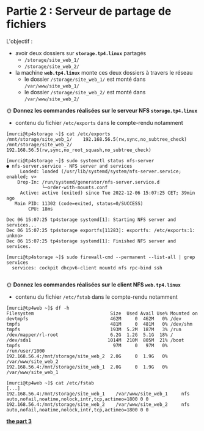 # Partie 2 : Serveur de partage de fichiers

L'objectif :

- avoir deux dossiers sur **`storage.tp4.linux`** partagés
  - `/storage/site_web_1/`
  - `/storage/site_web_2/`
- la machine **`web.tp4.linux`** monte ces deux dossiers à travers le réseau
  - le dossier `/storage/site_web_1/` est monté dans `/var/www/site_web_1/`
  - le dossier `/storage/site_web_2/` est monté dans `/var/www/site_web_2/`

🌞 **Donnez les commandes réalisées sur le serveur NFS `storage.tp4.linux`**

- contenu du fichier `/etc/exports` dans le compte-rendu notamment

```
[murci@tp4storage ~]$ cat /etc/exports
/mnt/storage/site_web_1/    192.168.56.5(rw,sync,no_subtree_check)
/mnt/storage/site_web_2/    192.168.56.5(rw,sync,no_root_squash,no_subtree_check)

[murci@tp4storage ~]$ sudo systemctl status nfs-server
● nfs-server.service - NFS server and services
     Loaded: loaded (/usr/lib/systemd/system/nfs-server.service; enabled; v>
    Drop-In: /run/systemd/generator/nfs-server.service.d
             └─order-with-mounts.conf
     Active: active (exited) since Tue 2022-12-06 15:07:25 CET; 39min ago
   Main PID: 11302 (code=exited, status=0/SUCCESS)
        CPU: 18ms

Dec 06 15:07:25 tp4storage systemd[1]: Starting NFS server and services...
Dec 06 15:07:25 tp4storage exportfs[11283]: exportfs: /etc/exports:1: unkno>
Dec 06 15:07:25 tp4storage systemd[1]: Finished NFS server and services.

[murci@tp4storage ~]$ sudo firewall-cmd --permanent --list-all | grep services
  services: cockpit dhcpv6-client mountd nfs rpc-bind ssh


```

🌞 **Donnez les commandes réalisées sur le client NFS `web.tp4.linux`**

- contenu du fichier `/etc/fstab` dans le compte-rendu notamment

```
[murci@tp4web ~]$ df -h
Filesystem                            Size  Used Avail Use% Mounted on
devtmpfs                              462M     0  462M   0% /dev
tmpfs                                 481M     0  481M   0% /dev/shm
tmpfs                                 193M  5.2M  187M   3% /run
/dev/mapper/rl-root                   6.2G  1.2G  5.1G  18% /
/dev/sda1                            1014M  210M  805M  21% /boot
tmpfs                                  97M     0   97M   0% /run/user/1000
192.168.56.4:/mnt/storage/site_web_2  2.0G     0  1.9G   0% /var/www/site_web_2
192.168.56.4:/mnt/storage/site_web_1  2.0G     0  1.9G   0% /var/www/site_web_1

[murci@tp4web ~]$ cat /etc/fstab
[...]
192.168.56.4:/mnt/storage/site_web_1    /var/www/site_web_1     nfs auto,nofail,noatime,nolock,intr,tcp,actimeo=1800 0 0
192.168.56.4:/mnt/storage/site_web_2    /var/www/site_web_2     nfs auto,nofail,noatime,nolock,intr,tcp,actimeo=1800 0 0
```


**[the part 3](Rendu_Tp4_part_3.md)**